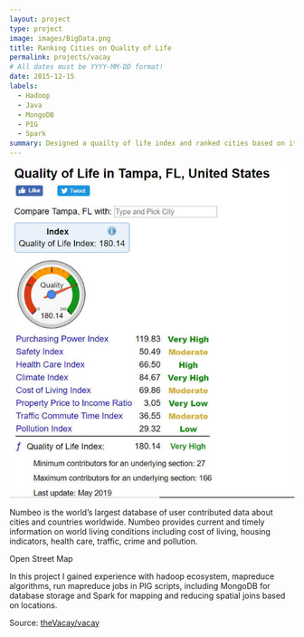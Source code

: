 ```yaml
---
layout: project
type: project
image: images/BigData.png
title: Ranking Cities on Quality of Life
permalink: projects/vacay
# All dates must be YYYY-MM-DD format!
date: 2015-12-15
labels:
  - Hadoop
  - Java
  - MongoDB
  - PIG
  - Spark
summary: Designed a quailty of life index and ranked cities based on it.
---
```


<img class="ui medium right floated rounded image" src="../images/numbeno.jpg">

Numbeo is the world’s largest database of user contributed data about cities and countries worldwide. Numbeo provides current and timely information on world living conditions including cost of living, housing indicators, health care, traffic, crime and pollution.

Open Street Map 

In this project I gained experience with hadoop ecosystem, mapreduce algorithms, run mapreduce jobs in PIG scripts, including MongoDB for database storage and Spark for mapping and reducing spatial joins based on locations. 
 
Source: <a href="https://github.com/johailsherieff/ranking"><i class="large github icon"></i>theVacay/vacay</a>
